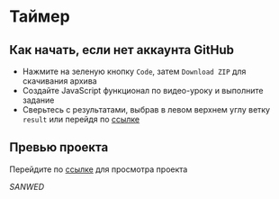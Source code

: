 # Таймер

## Как начать, если нет аккаунта GitHub
- Нажмите на зеленую кнопку ``Code``, затем ``Download ZIP`` для скачивания архива
- Создайте JavaScript функционал по видео-уроку и выполните задание
- Сверьтесь с результатами, выбрав в левом верхнем углу ветку ``result`` или перейдя по [ссылке](https://github.com/sanwed-academy/smart-timer/tree/result)

## Превью проекта
Перейдите по [ссылке](https://sanwed-academy.github.io/smart-timer/) для просмотра проекта

_SANWED_
